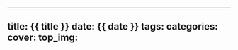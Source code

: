 <!--
 * @Author: Weidows
 * @Date: 2020-08-14 11:22:00
 * @LastEditors: Weidows
 * @LastEditTime: 2020-08-26 08:20:24
 * @FilePath: \Weidows\Website\scaffolds\post.md
-->
---
title: {{ title }}
date: {{ date }}
tags:
categories:
cover:
top_img:
---
